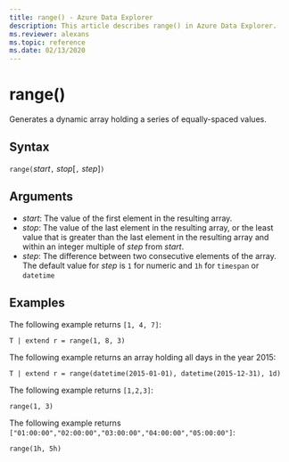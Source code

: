 ```yaml
---
title: range() - Azure Data Explorer
description: This article describes range() in Azure Data Explorer.
ms.reviewer: alexans
ms.topic: reference
ms.date: 02/13/2020
---
```

# range()

Generates a dynamic array holding a series of equally-spaced values.

## Syntax

`range(`*start*`,` *stop*[`,` *step*]`)` 

## Arguments

* *start*: The value of the first element in the resulting array. 
* *stop*: The value of the last element in the resulting array,
or the least value that is greater than the last element in the resulting
array and within an integer multiple of *step* from *start*.
* *step*: The difference between two consecutive elements of
the array. 
The default value for *step* is `1` for numeric and `1h` for `timespan` or `datetime`

## Examples

The following example returns `[1, 4, 7]`:

```kusto
T | extend r = range(1, 8, 3)
```

The following example returns an array holding all days
in the year 2015:

```kusto
T | extend r = range(datetime(2015-01-01), datetime(2015-12-31), 1d)
```

The following example returns `[1,2,3]`:

```kusto
range(1, 3)
```

The following example returns `["01:00:00","02:00:00","03:00:00","04:00:00","05:00:00"]`:

```kusto
range(1h, 5h)
```
